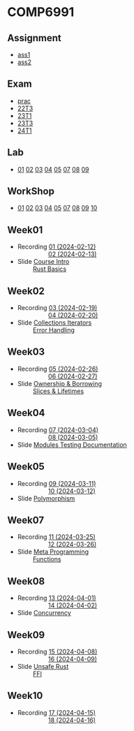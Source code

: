 # COMP6991

## Assignment
- [ass1](https://github.com/EnmmmmOvO/RSLogo)
- [ass2](https://github.com/EnmmmmOvO/rsheets)

## Exam
- [prac](/last-exam/prac/)
- [22T3](/last-exam/22T3/)
- [23T1](/last-exam/23T1/)
- [23T3](/last-exam/23T3/)
- [24T1](/exam/)

## Lab
- [01](./lab/lab01/) [02](./lab/lab02/) [03](./lab/lab03/) [04](./lab/lab04/) [05](./lab/lab05/) [07](./lab/lab07/) [08](./lab/lab08/) [09](./lab/lab09/)

## WorkShop 
- [01](/workshop/ws01) [02](/workshop/ws02) [03](/workshop/ws03) [04](/workshop/ws04) [05](/workshop/ws05) [07](/workshop/ws07) [08](/workshop/ws08) [09](/workshop/ws09) [10](/workshop/ws10)


## Week01
- Recording [01 (2024-02-12)](https://www.youtube.com/watch?v=9OM-IMEyklc&list=PLt4WIqcTn9kKRvQ7cAvMXmsGyCskku5AD&index=1)  
&emsp;&emsp;&emsp;&emsp;&emsp;[02 (2024-02-13)](https://www.youtube.com/watch?v=f0aWbQqJk7g&list=PLt4WIqcTn9kKRvQ7cAvMXmsGyCskku5AD&index=2)
- Slide [Course Intro](./slide/01_course_intro.pdf)  
&emsp;&emsp;&ensp;[Rust Basics](./slide/02_rust_basics.pdf)

## Week02
- Recording [03 (2024-02-19)](https://www.youtube.com/watch?v=csU973tLohQ&list=PLt4WIqcTn9kKRvQ7cAvMXmsGyCskku5AD&index=3)  
&emsp;&emsp;&emsp;&emsp;&emsp;[04 (2024-02-20)](https://www.youtube.com/watch?v=R9RlpavrTkw&list=PLt4WIqcTn9kKRvQ7cAvMXmsGyCskku5AD&index=4)
- Slide [Collections Iterators](./slide/03_collections_iterators.pdf)  
&emsp;&emsp;&ensp;[Error Handling](./slide/04_error_handling.pdf)

## Week03
- Recording [05 (2024-02-26)](https://www.youtube.com/watch?v=sHcF_XImtBU&list=PLt4WIqcTn9kKRvQ7cAvMXmsGyCskku5AD&index=5)  
&emsp;&emsp;&emsp;&emsp;&emsp;[06 (2024-02-27)](https://www.youtube.com/watch?v=wiIrpco9Qz4&list=PLt4WIqcTn9kKRvQ7cAvMXmsGyCskku5AD&index=6)
- Slide [Ownership & Borrowing](./slide/05_ownership_borrowing.pdf)  
&emsp;&emsp;&ensp;[Slices & Lifetimes](./slide/06_slices_Lifetimes.pdf)

## Week04
- Recording [07 (2024-03-04)](https://www.youtube.com/watch?v=-6fzIQ29aWA&list=PLt4WIqcTn9kKRvQ7cAvMXmsGyCskku5AD&index=7)  
&emsp;&emsp;&emsp;&emsp;&emsp;[08 (2024-03-05)](https://www.youtube.com/watch?v=0tg4FhhdkLE&list=PLt4WIqcTn9kKRvQ7cAvMXmsGyCskku5AD&index=8)
- Slide [Modules Testing Documentation](./slide/07_modules_testing_documentation.pdf)  

## Week05
- Recording [09 (2024-03-11)](https://www.youtube.com/watch?v=AfMNEV9vbGA&list=PLt4WIqcTn9kKRvQ7cAvMXmsGyCskku5AD&index=9)  
&emsp;&emsp;&emsp;&emsp;&emsp;[10 (2024-03-12)](https://www.youtube.com/watch?v=DmlTkJjzVnw&list=PLt4WIqcTn9kKRvQ7cAvMXmsGyCskku5AD&index=10)
- Slide [Polymorphism](./slide/08_polymorphism.pdf)  

## Week07
- Recording [11 (2024-03-25)](https://www.youtube.com/watch?v=C6aAwC0WkuM&list=PLt4WIqcTn9kKRvQ7cAvMXmsGyCskku5AD&index=11)  
&emsp;&emsp;&emsp;&emsp;&emsp;[12 (2024-03-26)](https://www.youtube.com/watch?v=2yEewqjjEgk&list=PLt4WIqcTn9kKRvQ7cAvMXmsGyCskku5AD&index=12)
- Slide [Meta Programming](./slide/09_metaprogramming.pdf)  
&emsp;&emsp;&ensp;[Functions](./slide/10_functions.pdf)

## Week08
- Recording [13 (2024-04-01)](https://www.youtube.com/watch?v=RhMdIxAQ4mU&list=PLt4WIqcTn9kKRvQ7cAvMXmsGyCskku5AD&index=13)  
&emsp;&emsp;&emsp;&emsp;&emsp;[14 (2024-04-02)](https://www.youtube.com/watch?v=S_I0dyMYyhM&list=PLt4WIqcTn9kKRvQ7cAvMXmsGyCskku5AD&index=14)
- Slide [Concurrency](./slide/11_concurrency.pdf)  

## Week09
- Recording [15 (2024-04-08)](https://www.youtube.com/watch?v=A3LyjGhBqlc&list=PLt4WIqcTn9kKRvQ7cAvMXmsGyCskku5AD&index=15)  
&emsp;&emsp;&emsp;&emsp;&emsp;[16 (2024-04-09)](https://www.youtube.com/watch?v=3f3hAXhBDeA&list=PLt4WIqcTn9kKRvQ7cAvMXmsGyCskku5AD&index=16)
- Slide [Unsafe Rust](./slide/12_unsafe_rust.pdf)  
&emsp;&emsp;&ensp;[FFI](./slide/13_FFI.pdf)

## Week10
- Recording [17 (2024-04-15)](https://www.youtube.com/watch?v=6T0P48wZw2Q&list=PLt4WIqcTn9kKRvQ7cAvMXmsGyCskku5AD&index=17)  
&emsp;&emsp;&emsp;&emsp;&emsp;[18 (2024-04-16)](https://www.youtube.com/watch?v=QEe8EFg3vxo&list=PLt4WIqcTn9kKRvQ7cAvMXmsGyCskku5AD&index=18)

